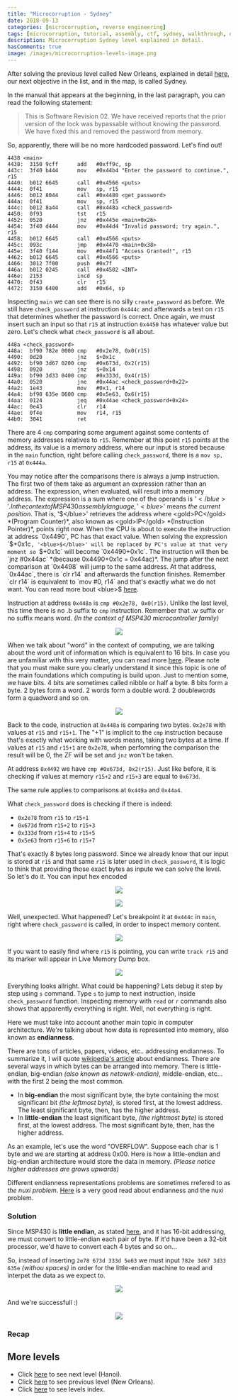 ```yaml
---
title: "Microcorruption - Sydney"
date: 2018-09-13
categories: [microcorruption, reverse engineering]
tags: [microcorruption, tutorial, assembly, ctf, sydney, walkthrough, debug, buffer overflow, endianness, nuxi problem]
description: Microcorruption Sydney level explained in detail.
hasComments: true
image: /images/microcorruption-levels-image.png
---
```

After solving the previous level called New Orleans, explained in detail [here](/microcorruption/new-orleans), our next objective in the list, and in the map, is called Sydney. 

In the manual that appears at the beginning, in the last paragraph, you can read the following statement:
>   This is  Software Revision 02.  We have received reports  that the
    prior  version of  the  lock was  bypassable  without knowing  the
    password. We have fixed this and removed the password from memory.

So, apparently, there will be no more hardcoded password. Let's find out!

```
4438 <main>
4438:  3150 9cff      add	#0xff9c, sp
443c:  3f40 b444      mov	#0x44b4 "Enter the password to continue.", r15
4440:  b012 6645      call	#0x4566 <puts>
4444:  0f41           mov	sp, r15
4446:  b012 8044      call	#0x4480 <get_password>
444a:  0f41           mov	sp, r15
444c:  b012 8a44      call	#0x448a <check_password>
4450:  0f93           tst	r15
4452:  0520           jnz	#0x445e <main+0x26>
4454:  3f40 d444      mov	#0x44d4 "Invalid password; try again.", r15
4458:  b012 6645      call	#0x4566 <puts>
445c:  093c           jmp	#0x4470 <main+0x38>
445e:  3f40 f144      mov	#0x44f1 "Access Granted!", r15
4462:  b012 6645      call	#0x4566 <puts>
4466:  3012 7f00      push	#0x7f
446a:  b012 0245      call	#0x4502 <INT>
446e:  2153           incd	sp
4470:  0f43           clr	r15
4472:  3150 6400      add	#0x64, sp
```

Inspecting `main` we can see there is no silly `create_password` as before. We still have `check_password` at instruction `0x444c` and afterwards a test on `r15` that determines whether the password is correct. Once again, we must insert such an input so that `r15` at instruction `0x4450` has whatever value but zero. Let's check what `check_password` is all about.

```
448a <check_password>
448a:  bf90 782e 0000 cmp	#0x2e78, 0x0(r15)
4490:  0d20           jnz	$+0x1c
4492:  bf90 3d67 0200 cmp	#0x673d, 0x2(r15)
4498:  0920           jnz	$+0x14
449a:  bf90 3d33 0400 cmp	#0x333d, 0x4(r15)
44a0:  0520           jne	#0x44ac <check_password+0x22>
44a2:  1e43           mov	#0x1, r14
44a4:  bf90 635e 0600 cmp	#0x5e63, 0x6(r15)
44aa:  0124           jeq	#0x44ae <check_password+0x24>
44ac:  0e43           clr	r14
44ae:  0f4e           mov	r14, r15
44b0:  3041           ret
```

There are 4 `cmp` comparing some argument against some contents of memory addresses relatives to `r15`. Remember at this point `r15` points at the address, its value is a memory address, where our input is stored because in the `main` function, right before calling `check_password`, there is a `mov sp, r15` at `0x444a`.

You may notice after the comparisons there is always a jump instruction. The first two of them take as argument an <red>expression</red> rather than an address. The expression, when evaluated, will result into a memory address. The expression is a <green>sum</green> where one of the operands is '<blue>$</blue>'. In the context of MSP430 assembly language, '<blue>$</blue>' means *<gold>the current position</gold>*. That is, '<blue>$</blue>' retrieves the address where <gold>PC</gold> *(Program Counter)*, also known as <gold>IP</gold> *(Instruction Pointer)*, points right now. When the CPU is about to execute the instruction at address `0x4490`, PC has that exact value. When solving the expression `$+0x1c`, '<blue>$</blue>' will be replaced by PC's value at that very moment so `$+0x1c` will become `0x4490+0x1c`. The instruction will then be `jnz #0x44ac` *(because 0x4490+0x1c = 0x44ac)*. The jump after the next comparison at `0x4498` will jump to the same address. At that address, `0x44ac`, there is `clr r14` and afterwards the function finishes. Remember `clr r14` is equivalent to `mov #0, r14` and that's exactly what we do not want. You can read more bout <blue>$</blue> [here](https://stackoverflow.com/a/20411716).

Instruction at address `0x448a` is `cmp #0x2e78, 0x0(r15)`. Unlike the last level, this time there is no <red>.b</red> suffix to `cmp` instruction. Remember that <purple>.w suffix or no suffix</purple> means <orange>word</orange>. *(In the context of MSP430 microcontroller family)*

<p align="center">
<img src="/images/microcorruption-new-orleans-instruction-overview.png">
</p>

When we talk about "<orange>word</orange>" in the context of computing, we are talking about the <orange>word</orange> unit of information which is equivalent to 16 bits. In case you are unfamiliar with this very matter, you can read more [here](https://en.wikipedia.org/wiki/Units_of_information). Please note that you must make sure you clearly understand it since <yellow>this topic is one of the main foundations which computing is build upon</yellow>. Just to mention some, we have bits. 4 bits are sometimes called nibble or half a byte. 8 bits form a byte. 2 bytes form a word. 2 words form a double word. 2 doublewords form a quadword and so on.

<p align="center">
<img src="/images/data-representations.jpg">
</p>

Back to the code, instruction at `0x448a` is comparing two bytes. `0x2e78` with values at `r15` and `r15+1`. The "+1" is implicit to the `cmp` instruction because that's exactly what working with <orange>words</orange> means, taking two bytes at a time. If values at `r15` and `r15+1` are `0x2e78`, when perfomring the comparison the result will be 0, the ZF will be set and `jnz` won't be taken. 

At address `0x4492` we have `cmp #0x673d, 0x2(r15)`. Just like before, it is checking if values at memory `r15+2` and `r15+3` are equal to `0x673d`.

The same rule applies to comparisons at `0x449a` and `0x44a4`. 

What `check_password` does is checking if there is indeed:
- `0x2e78` from `r15` to `r15+1`
- `0x673d` from `r15+2` to `r15+3`
- `0x333d` from `r15+4` to `r15+5`
- `0x5e63` from `r15+6` to `r15+7`

That's exactly 8 bytes long password. Since we already know that our input is stored at `r15` and that same `r15` is later used in `check_password`, it is logic to think that providing those exact bytes as inpute we can solve the level. So let's do it. You can input hex encoded 

<p align="center">
<img src="/images/microcorruption-sydney-first-try.png">
</p>

<p align="center">
<img src="/images/microcorruption-sydney-first-try-failure.png">
</p>

Well, unexpected. What happened? Let's breakpoint it at `0x444c` in `main`, right where `check_password` is called, in order to inspect memory content.

<p align="center">
<img src="/images/microcorruption-sydney-bp0.png">
</p>

If you want to easily find where `r15` is pointing, you can write `track r15` and its marker will appear in Live Memory Dump box. 

<p align="center">
<img src="/images/microcorruption-sydney-bp1.png">
</p>

Everything looks allright. What could be happening? Lets debug it step by step using `s` command. Type `s` to jump to next instruction, inside `check_password` function. Inspecting memory with `read` or `r` commands also shows that apparently everything is right. Well, not everything is right.

Here we must take into account <yellow>another main topic in computer architecture</yellow>. We're talking about how data is represented into memory, also known as **<red>endianness</red>**.

There are tons of articles, papers, videos, etc.. addressing endianness. To summarize it, I will quote [wikipedia's article](https://en.wikipedia.org/wiki/Endianness) about endianness. There are several ways in which bytes can be arranged into memory. There is little-endian, big-endian *(also known as netowrk-endian)*, middle-endian, etc... with the first 2 being the most common. 
- In **big-endian** the most significant byte, the byte containing the most significant bit *(the leftmost byte)*, is stored first, at the lowest address. The least significant byte, then, has the higher address.
- In **little-endian** the least significant byte, *(the rightmost byte)* is stored first, at the lowest address. The most significant byte, then, has the higher address. 

As an example, let's use the word "OVERFLOW". Suppose each char is 1 byte and we are starting at address 0x00. Here is how a little-endian and big-endian architecture would store the data in memory. *(Please notice higher addresses are grows upwards)*





Different endianness representations problems are sometimes rrefered to as *the nuxi problem*. [Here](https://betterexplained.com/articles/understanding-big-and-little-endian-byte-order/) is a very good read about endianness and the nuxi problem. 

### Solution

Since MSP430 is **little endian**, as stated [here](https://en.wikipedia.org/wiki/TI_MSP430#MSP430_CPU), and it has 16-bit addressing, we must convert to little-endian each pair of byte. If it'd have been a 32-bit processor, we'd have to convert each 4 bytes and so on...

So, instead of inserting `2e78 673d 333d 5e63` we must input `782e 3d67 3d33 635e` *(withou spaces)* in order for the little-endian machine to read and interpet the data as we expect to.

<p align="center">
<img src="/images/microcorruption-sydney-second-try.png">
</p>

And we're successfull :)

<p align="center">
<img src="/images/microcorruption-sydney-solved.png">
</p>

### Recap

## More levels
* Click [here](/microcorruption/hanoi) to see next level (Hanoi).
* Click [here](/microcorruption/new-orleans) to see previous level (New Orleans).
* Click [here](/microcorruption) to see levels index. 